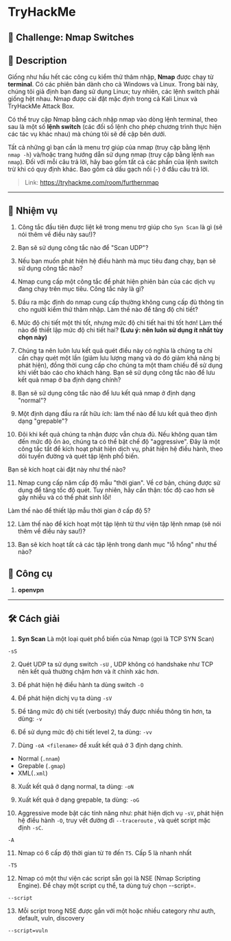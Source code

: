 
# TryHackMe

## 🧩 Challenge: Nmap Switches

## 📝 Description
Giống như hầu hết các công cụ kiểm thử thâm nhập, **Nmap** được chạy từ **terminal**. Có các phiên bản dành cho cả Windows và Linux. Trong bài này, chúng tôi giả định bạn đang sử dụng Linux; tuy nhiên, các lệnh switch phải giống hệt nhau. Nmap được cài đặt mặc định trong cả Kali Linux và TryHackMe Attack Box.

Có thể truy cập Nmap bằng cách nhập nmap vào dòng lệnh terminal, theo sau là một số **lệnh switch** (các đối số lệnh cho phép chương trình thực hiện các tác vụ khác nhau) mà chúng tôi sẽ đề cập bên dưới.

Tất cả những gì bạn cần là menu trợ giúp của nmap (truy cập bằng lệnh `nmap -h`) và/hoặc trang hướng dẫn sử dụng nmap (truy cập bằng lệnh `man nmap`). Đối với mỗi câu trả lời, hãy bao gồm tất cả các phần của lệnh switch trừ khi có quy định khác. Bao gồm cả dấu gạch nối (-) ở đầu câu trả lời.

> Link: https://tryhackme.com/room/furthernmap

---

## 🧠 Nhiệm vụ
1. Công tắc đầu tiên được liệt kê trong menu trợ giúp cho `Syn Scan` là gì (sẽ nói thêm về điều này sau!)?
2. Bạn sẽ sử dụng công tắc nào để "Scan UDP"?
3. Nếu bạn muốn phát hiện hệ điều hành mà mục tiêu đang chạy, bạn sẽ sử dụng công tắc nào?
4. Nmap cung cấp một công tắc để phát hiện phiên bản của các dịch vụ đang chạy trên mục tiêu. Công tắc này là gì?
5. Đầu ra mặc định do nmap cung cấp thường không cung cấp đủ thông tin cho người kiểm thử thâm nhập. Làm thế nào để tăng độ chi tiết?
6. Mức độ chi tiết một thì tốt, nhưng mức độ chi tiết hai thì tốt hơn! Làm thế nào để thiết lập mức độ chi tiết hai?
**(Lưu ý: nên luôn sử dụng ít nhất tùy chọn này)**
7. Chúng ta nên luôn lưu kết quả quét điều này có nghĩa là chúng ta chỉ cần chạy quét một lần (giảm lưu lượng mạng và do đó giảm khả năng bị phát hiện), đồng thời cung cấp cho chúng ta một tham chiếu để sử dụng khi viết báo cáo cho khách hàng.
Bạn sẽ sử dụng công tắc nào để lưu kết quả nmap ở ba định dạng chính?
8. Bạn sẽ sử dụng công tắc nào để lưu kết quả nmap ở định dạng "normal"?

9. Một định dạng đầu ra rất hữu ích: làm thế nào để lưu kết quả theo định dạng "grepable"?
10. Đôi khi kết quả chúng ta nhận được vẫn chưa đủ. Nếu không quan tâm đến mức độ ồn ào, chúng ta có thể bật chế độ "aggressive". Đây là một công tắc tắt để kích hoạt phát hiện dịch vụ, phát hiện hệ điều hành, theo dõi tuyến đường và quét tập lệnh phổ biến.

Bạn sẽ kích hoạt cài đặt này như thế nào?

11. Nmap cung cấp năm cấp độ mẫu "thời gian". Về cơ bản, chúng được sử dụng để tăng tốc độ quét. Tuy nhiên, hãy cẩn thận: tốc độ cao hơn sẽ gây nhiễu và có thể phát sinh lỗi!

Làm thế nào để thiết lập mẫu thời gian ở cấp độ 5?

12. Làm thế nào để kích hoạt một tập lệnh từ thư viện tập lệnh nmap (sẽ nói thêm về điều này sau!)?

13.   Bạn sẽ kích hoạt tất cả các tập lệnh trong danh mục "lỗ hổng" như thế nào?
    
## 🔧 Công cụ
1. **openvpn**

---


## 🛠️ Cách giải

1. **Syn Scan** Là một loại quét phổ biến của Nmap (gọi là TCP SYN Scan)

```
-sS
```

2. Quét UDP ta sử dụng switch `-sU` , UDP không có handshake như TCP nên kết quả thường chậm hơn và ít chính xác hơn.

3. Để phát hiện hệ điều hành ta dùng switch `-O`

4. Để phát hiện dichj vụ ta dùng `-sV`

5. Để tăng mức độ chi tiết (verbosity) thấy được nhiều thông tin hơn, ta dùng: `-v`

6. Để sử dụng mức độ chi tiết level 2, ta dùng: `-vv`

7. Dùng `-oA <filename>` để xuất kết quả ở 3 định dạng chính.
- Normal (`.nnam`)
- Grepable (`.gmap`)
- XML(`.xml`)

8. Xuất kết quả ở dạng normal, ta dùng: `-oN`

9. Xuất kết quả ở dạng grepable, ta dùng: `-oG`

10. Aggressive mode bật các tính năng như: phát hiện dịch vụ `-sV`, phát hiện hệ điều hành `-O`, truy vết đường đi `--traceroute` , và quét script mặc định `-sC`.

```
-A
```

11. Nmap có 6 cấp độ thời gian từ `T0` đến `T5`. Cấp 5 là nhanh nhất

```
-T5
```

12. Nmap có một thư viện các script sẵn gọi là NSE (Nmap Scripting Engine).
Để chạy một script cụ thể, ta dùng tuỳ chọn --script=<script-name>.

```
--script
```
13.  Mỗi script trong NSE được gắn với một hoặc nhiều category như auth, default, vuln, discovery

```
--script=vuln
```



